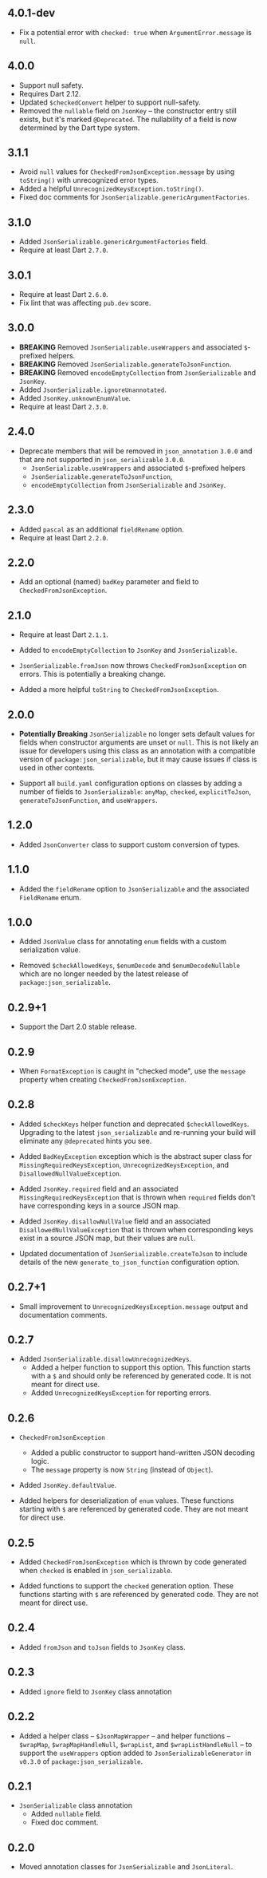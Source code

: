 ## 4.0.1-dev

- Fix a potential error with `checked: true` when `ArgumentError.message` is 
  `null`.

## 4.0.0

- Support null safety.
- Requires Dart 2.12.
- Updated `$checkedConvert` helper to support null-safety.
- Removed the `nullable` field on `JsonKey` – the constructor entry still
  exists, but it's marked `@Deprecated`. The nullability of a field is now
  determined by the Dart type system.

## 3.1.1

- Avoid `null` values for `CheckedFromJsonException.message` by using
  `toString()` with unrecognized error types.
- Added a helpful `UnrecognizedKeysException.toString()`.
- Fixed doc comments for `JsonSerializable.genericArgumentFactories`.

## 3.1.0

- Added `JsonSerializable.genericArgumentFactories` field.
- Require at least Dart `2.7.0`.

## 3.0.1

- Require at least Dart `2.6.0`.
- Fix lint that was affecting `pub.dev` score.

## 3.0.0

- **BREAKING** Removed `JsonSerializable.useWrappers` and associated
  `$`-prefixed helpers.
- **BREAKING** Removed `JsonSerializable.generateToJsonFunction`.
- **BREAKING** Removed `encodeEmptyCollection` from `JsonSerializable` and
  `JsonKey`.
- Added `JsonSerializable.ignoreUnannotated`.
- Added `JsonKey.unknownEnumValue`.
- Require at least Dart `2.3.0`.

## 2.4.0

- Deprecate members that will be removed in `json_annotation` `3.0.0` and that
  are not supported in `json_serializable` `3.0.0`.
  - `JsonSerializable.useWrappers` and associated `$`-prefixed helpers
  - `JsonSerializable.generateToJsonFunction`,
  - `encodeEmptyCollection` from `JsonSerializable` and `JsonKey`.

## 2.3.0

- Added `pascal` as an additional `fieldRename` option.
- Require at least Dart `2.2.0`.

## 2.2.0

- Add an optional (named) `badKey` parameter and field to
  `CheckedFromJsonException`.

## 2.1.0

- Require at least Dart `2.1.1`.

- Added to `encodeEmptyCollection` to `JsonKey` and `JsonSerializable`.

- `JsonSerializable.fromJson` now throws `CheckedFromJsonException` on errors.
  This is potentially a breaking change.

- Added a more helpful `toString` to `CheckedFromJsonException`.

## 2.0.0

- **Potentially Breaking** `JsonSerializable` no longer sets default values for
  fields when constructor arguments are unset or `null`. This is not likely an
  issue for developers using this class as an annotation with a compatible
  version of `package:json_serializable`, but it may cause issues if class is
  used in other contexts.

- Support all `build.yaml` configuration options on classes by adding a number
  of fields to `JsonSerializable`: `anyMap`, `checked`, `explicitToJson`,
  `generateToJsonFunction`, and `useWrappers`.

## 1.2.0

- Added `JsonConverter` class to support custom conversion of types.

## 1.1.0

- Added the `fieldRename` option to `JsonSerializable` and the associated
  `FieldRename` enum.

## 1.0.0

- Added `JsonValue` class for annotating `enum` fields with a custom
  serialization value.

- Removed `$checkAllowedKeys`, `$enumDecode` and `$enumDecodeNullable` which are
  no longer needed by the latest release of `package:json_serializable`.

## 0.2.9+1

- Support the Dart 2.0 stable release.

## 0.2.9

- When `FormatException` is caught in "checked mode", use the `message` property
  when creating `CheckedFromJsonException`.

## 0.2.8

- Added `$checkKeys` helper function and deprecated `$checkAllowedKeys`.
  Upgrading to the latest `json_serializable` and re-running your build will
  eliminate any `@deprecated` hints you see.

- Added `BadKeyException` exception which is the abstract super class for
  `MissingRequiredKeysException`, `UnrecognizedKeysException`, and
  `DisallowedNullValueException`.

- Added `JsonKey.required` field and an associated
  `MissingRequiredKeysException` that is thrown when `required` fields don't
  have corresponding keys in a source JSON map.

- Added `JsonKey.disallowNullValue` field and an associated
  `DisallowedNullValueException` that is thrown when corresponding keys exist in
  a source JSON map, but their values are `null`.

- Updated documentation of `JsonSerializable.createToJson` to include details of
  the new `generate_to_json_function` configuration option.

## 0.2.7+1

- Small improvement to `UnrecognizedKeysException.message` output and
  documentation comments.

## 0.2.7

- Added `JsonSerializable.disallowUnrecognizedKeys`.
  - Added a helper function to support this option. This function starts with a
    `$` and should only be referenced by generated code. It is not meant for
    direct use.
  - Added `UnrecognizedKeysException` for reporting errors.

## 0.2.6

- `CheckedFromJsonException`

  - Added a public constructor to support hand-written JSON decoding logic.
  - The `message` property is now `String` (instead of `Object`).

- Added `JsonKey.defaultValue`.

- Added helpers for deserialization of `enum` values. These functions starting
  with `$` are referenced by generated code. They are not meant for direct use.

## 0.2.5

- Added `CheckedFromJsonException` which is thrown by code generated when
  `checked` is enabled in `json_serializable`.

- Added functions to support the `checked` generation option. These functions
  starting with `$` are referenced by generated code. They are not meant for
  direct use.

## 0.2.4

- Added `fromJson` and `toJson` fields to `JsonKey` class.

## 0.2.3

- Added `ignore` field to `JsonKey` class annotation

## 0.2.2

- Added a helper class – `$JsonMapWrapper` – and helper functions – `$wrapMap`,
  `$wrapMapHandleNull`, `$wrapList`, and `$wrapListHandleNull` – to support the
  `useWrappers` option added to `JsonSerializableGenerator` in `v0.3.0` of
  `package:json_serializable`.

## 0.2.1

- `JsonSerializable` class annotation
  - Added `nullable` field.
  - Fixed doc comment.

## 0.2.0

- Moved annotation classes for `JsonSerializable` and `JsonLiteral`.
